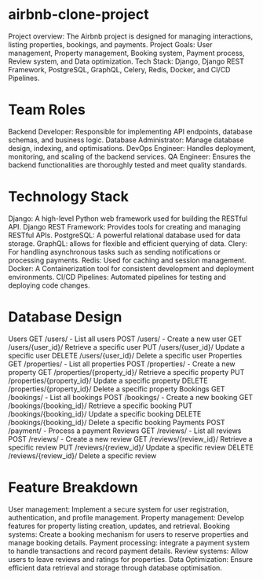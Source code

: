 # airbnb-clone-project
Project overview: The Airbnb project is designed for managing interactions, listing properties, bookings, and payments. Project Goals: User management, Property management, Booking system, Payment process, Review system, and Data optimization. Tech Stack: Django, Django REST Framework, PostgreSQL, GraphQL, Celery, Redis, Docker, and CI/CD Pipelines.


# Team Roles
Backend Developer: Responsible for implementing API endpoints, database schemas, and business logic.
Database Administrator: Manage database design, indexing, and optimisations.
DevOps Engineer: Handles deployment, monitoring, and scaling of the backend services.
QA Engineer: Ensures the backend functionalities are thoroughly tested and meet quality standards.


# Technology Stack
Django: A high-level Python web framework used for building the RESTful API.
Django REST Framework: Provides tools for creating and managing RESTful APIs.
PostgreSQL: A powerful relational database used for data storage.
GraphQL: allows for flexible and efficient querying of data.
Clery: For handling asynchronous tasks such as sending notifications or processing payments.
Redis: Used for caching and session management.
Docker: A Containerization tool for consistent development and deployment environments.
CI/CD Pipelines: Automated pipelines for testing and deploying code changes.


# Database Design
Users
  GET /users/ - List all users
  POST /users/ - Create a new user
  GET /users/{user_id}/ Retrieve a specific user
  PUT /users/{user_id}/ Update a specific user
  DELETE /users/{user_id}/ Delete a specific user
Properties
  GET /properties/ - List all properties
  POST /properties/ - Create a new property
  GET /properties/{property_id}/ Retrieve a specific property
  PUT /properties/{property_id}/ Update a specific property
  DELETE /properties/{property_id}/ Delete a specific property
Bookings
  GET /bookings/ - List all bookings
  POST /bookings/ - Create a new booking
  GET /bookings/{booking_id}/ Retrieve a specific booking
  PUT /bookings/{booking_id}/ Update a specific booking
  DELETE /bookings/{booking_id}/ Delete a specific booking
Payments
  POST /payment/ - Process a payment
Reviews
  GET /reviews/ - List all reviews
  POST /reviews/ - Create a new review
  GET /reviews/{review_id}/ Retrieve a specific review
  PUT /reviews/{review_id}/ Update a specific review
  DELETE /reviews/{review_id}/ Delete a specific review
  

# Feature Breakdown
User management: Implement a secure system for user registration, authentication, and profile management.
Property management: Develop features for property listing creation, updates, and retrieval.
Booking systems: Create a booking mechanism for users to reserve properties and manage booking details.
Payment processing: integrate a payment system to handle transactions and record payment details.
Review systems: Allow users to leave reviews and ratings for properties.
Data Optimization: Ensure efficient data retrieval and storage through database optimisation.
